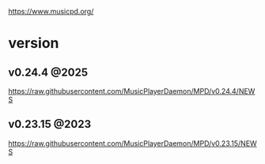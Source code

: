 https://www.musicpd.org/

# version

## v0.24.4 @2025

https://raw.githubusercontent.com/MusicPlayerDaemon/MPD/v0.24.4/NEWS

## v0.23.15 @2023

https://raw.githubusercontent.com/MusicPlayerDaemon/MPD/v0.23.15/NEWS
